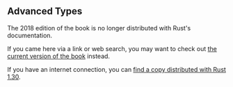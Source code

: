 ## Advanced Types

The 2018 edition of the book is no longer distributed with Rust's documentation.

If you came here via a link or web search, you may want to check out [the current
version of the book](../ch20-03-advanced-types.html) instead.

If you have an internet connection, you can [find a copy distributed with
Rust
1.30](https://doc.rust-lang.org/1.30.0/book/2018-edition/ch19-04-advanced-types.html).
